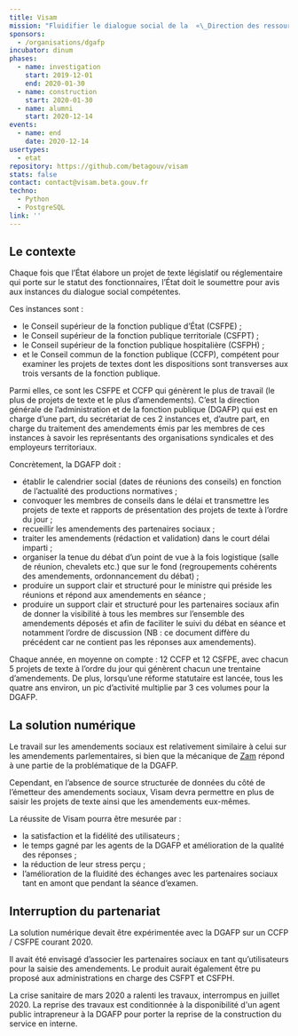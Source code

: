 ```yaml
---
title: Visam
mission: "Fluidifier le dialogue social de la  «\_Direction des ressources humaines\_» de l’État."
sponsors:
  - /organisations/dgafp
incubator: dinum
phases:
  - name: investigation
    start: 2019-12-01
    end: 2020-01-30
  - name: construction
    start: 2020-01-30
  - name: alumni
    start: 2020-12-14
events:
  - name: end
    date: 2020-12-14
usertypes:
  - etat
repository: https://github.com/betagouv/visam
stats: false
contact: contact@visam.beta.gouv.fr
techno:
  - Python
  - PostgreSQL
link: ''
---
```

## Le contexte

Chaque fois que l’État élabore un projet de texte législatif ou réglementaire qui porte sur le statut des fonctionnaires, l’État doit le soumettre pour avis aux instances du dialogue social compétentes.

Ces instances sont :

- le Conseil supérieur de la fonction publique d’État (CSFPE) ;
- le Conseil supérieur de la fonction publique territoriale (CSFPT) ;
- le Conseil supérieur de la fonction publique hospitalière (CSFPH) ;
- et le Conseil commun de la fonction publique (CCFP), compétent pour examiner les projets de textes dont les dispositions sont transverses aux trois versants de la fonction publique.

Parmi elles, ce sont les CSFPE et CCFP qui génèrent le plus de travail (le plus de projets de texte et le plus d’amendements). C’est la direction générale de l’administration et de la fonction publique (DGAFP) qui est en charge d’une part, du secrétariat de ces 2 instances et, d’autre part, en charge du traitement des amendements émis par les membres de ces instances à savoir les représentants des organisations syndicales et des employeurs territoriaux.

Concrètement, la DGAFP doit :

- établir le calendrier social (dates de réunions des conseils) en fonction de l’actualité des productions normatives ;
- convoquer les membres de conseils dans le délai et transmettre les projets de texte et rapports de présentation des projets de texte à l’ordre du jour ;
- recueillir les amendements des partenaires sociaux ;
- traiter les amendements (rédaction et validation) dans le court délai imparti ;
- organiser la tenue du débat d’un point de vue à la fois logistique (salle de réunion, chevalets etc.) que sur le fond (regroupements cohérents des amendements, ordonnancement du débat) ;
- produire un support clair et structuré pour le ministre qui préside les réunions et répond aux amendements en séance ;
- produire un support clair et structuré pour les partenaires sociaux afin de donner la visibilité à tous les membres sur l’ensemble des amendements déposés et afin de faciliter le suivi du débat en séance et notamment l’ordre de discussion (NB : ce document diffère du précédent car ne contient pas les réponses aux amendements).

Chaque année, en moyenne on compte : 12 CCFP et 12 CSFPE, avec chacun 5 projets de texte à l’ordre du jour qui génèrent chacun une trentaine d’amendements. De plus, lorsqu’une réforme statutaire est lancée, tous les quatre ans environ, un pic d’activité multiplie par 3 ces volumes pour la DGAFP.


## La solution numérique

Le travail sur les amendements sociaux est relativement similaire à celui sur les amendements parlementaires, si bien que la mécanique de [Zam](https://beta.gouv.fr/startups/zam.html) répond à une partie de la problématique de la DGAFP. 

Cependant, en l’absence de source structurée de données du côté de l’émetteur des amendements sociaux, Visam devra permettre en plus de saisir les projets de texte ainsi que les amendements eux-mêmes.

La réussite de Visam pourra être mesurée par :

- la satisfaction et la fidélité des utilisateurs ;
- le temps gagné par les agents de la DGAFP et amélioration de la qualité des réponses ;
- la réduction de leur stress perçu ;
- l’amélioration de la fluidité des échanges avec les partenaires sociaux tant en amont que pendant la séance d’examen.


## Interruption du partenariat

La solution numérique devait être expérimentée avec la DGAFP sur un CCFP / CSFPE courant 2020. 

Il avait été envisagé d’associer les partenaires sociaux en tant qu’utilisateurs pour la saisie des amendements. Le produit aurait également être pu proposé aux administrations en charge des CSFPT et CSFPH.

La crise sanitaire de mars 2020 a ralenti les travaux, interrompus en juillet 2020. La reprise des travaux est conditionnée à la disponibilité d'un agent public intrapreneur à la DGAFP pour porter la reprise de la construction du service en interne. 



